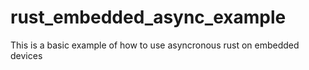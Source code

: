 # rust_embedded_async_example
This is a basic example of how to use asyncronous rust on embedded devices
